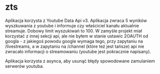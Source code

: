 # zts

Aplikacja korzysta z Youtube Data Api v3.
Aplikacja zwraca 5 wyników wyszkuwania z youtube i informuje czy właściciel kanału aktualnie streamuje.
Dobowy limit wyszukiwań to 100.
W zamyśle projekt miał korzystać z innej sekcji api, ale nie byłem w stanie ustawic 2OAUTH od googla - z jakiegoś powodu google wymaga tego, przy zapytaniu na /livestreams,
 a w zapytaniu na /channel (które też jest tańsze) api nie zwracało informacji o streamowaniu (youtube jest pokracznie napisany).


Aplikacja korzysta z asynca, aby usunąć błędy spowodowane zamulaniem serwerów youtuba.





